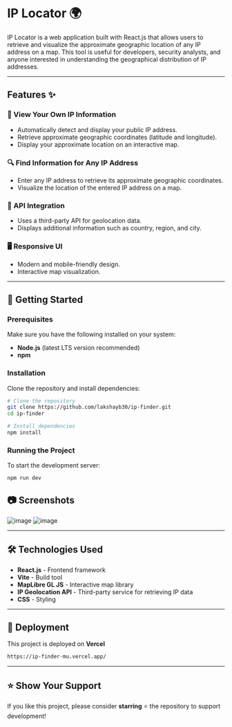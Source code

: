 # IP Locator 🌍

IP Locator is a web application built with React.js that allows users to retrieve and visualize the approximate geographic location of any IP address on a map. This tool is useful for developers, security analysts, and anyone interested in understanding the geographical distribution of IP addresses.

---

## Features ✨

### 📍 View Your Own IP Information
- Automatically detect and display your public IP address.
- Retrieve approximate geographic coordinates (latitude and longitude).
- Display your approximate location on an interactive map.

### 🔍 Find Information for Any IP Address
- Enter any IP address to retrieve its approximate geographic coordinates.
- Visualize the location of the entered IP address on a map.

### 📡 API Integration
- Uses a third-party API for geolocation data.
- Displays additional information such as country, region, and city.

### 🖥️ Responsive UI
- Modern and mobile-friendly design.
- Interactive map visualization.

---

## 🚀 Getting Started

### Prerequisites
Make sure you have the following installed on your system:
- **Node.js** (latest LTS version recommended)
- **npm**


### Installation
Clone the repository and install dependencies:
```sh
# Clone the repository
git clone https://github.com/lakshayb30/ip-finder.git
cd ip-finder

# Install dependencies
npm install
```

### Running the Project
To start the development server:
```sh
npm run dev
```

## 📷 Screenshots
![image](https://github.com/user-attachments/assets/b1a725a4-5e8a-4f35-8bde-70803c3420c6)
![image](https://github.com/user-attachments/assets/5a8ca205-e9f7-443e-af8a-158fdb29091a)

---

## 🛠️ Technologies Used
- **React.js** - Frontend framework
- **Vite** - Build tool
- **MapLibre GL JS** - Interactive map library
- **IP Geolocation API** - Third-party service for retrieving IP data
- **CSS** - Styling

---

## 🚀 Deployment
This project is deployed on **Vercel**
```sh
https://ip-finder-mu.vercel.app/
```
---

## ⭐ Show Your Support
If you like this project, please consider **starring** ⭐ the repository to support development!

